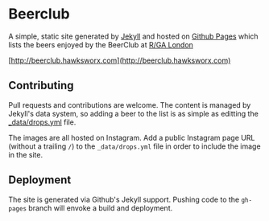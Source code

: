 # Beerclub

A simple, static site generated by [Jekyll](http://jekyllrb.com) and hosted on [Github Pages](http://pages.github.com) which lists the beers enjoyed by the BeerClub at [R/GA London](http://rga.com)

[http://beerclub.hawksworx.com](http://beerclub.hawksworx.com)


## Contributing

Pull requests and contributions are welcome. The content is managed by Jekyll's data system, so adding a beer to the list is as simple as editting the [_data/drops.yml](_data/drops.yml) file.

The images are all hosted on Instagram. Add a public Instagram page URL (without a trailing `/`) to the `_data/drops.yml` file in order to include the image in the site.

## Deployment

The site is generated via Github's Jekyll support. Pushing code to the `gh-pages` branch will envoke a build and deployment.
